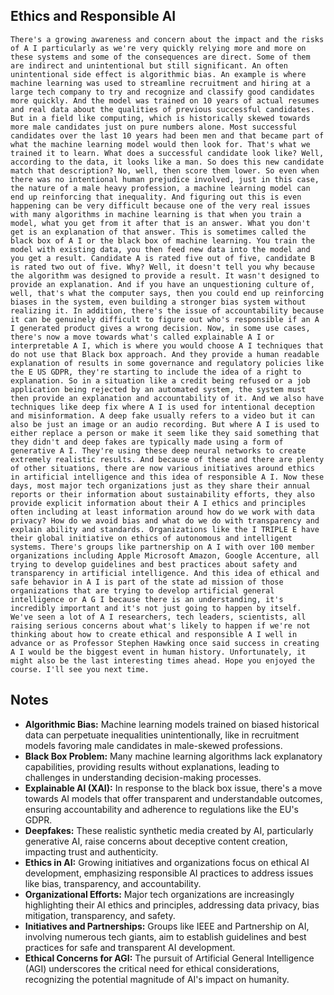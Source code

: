 ## Ethics and Responsible AI
```
There's a growing awareness and concern about the impact and the risks of A I particularly as we're very quickly relying more and more on these systems and some of the consequences are direct. Some of them are indirect and unintentional but still significant. An often unintentional side effect is algorithmic bias. An example is where machine learning was used to streamline recruitment and hiring at a large tech company to try and recognize and classify good candidates more quickly. And the model was trained on 10 years of actual resumes and real data about the qualities of previous successful candidates. But in a field like computing, which is historically skewed towards more male candidates just on pure numbers alone. Most successful candidates over the last 10 years had been men and that became part of what the machine learning model would then look for. That's what we trained it to learn. What does a successful candidate look like? Well, according to the data, it looks like a man. So does this new candidate match that description? No, well, then score them lower. So even when there was no intentional human prejudice involved, just in this case, the nature of a male heavy profession, a machine learning model can end up reinforcing that inequality. And figuring out this is even happening can be very difficult because one of the very real issues with many algorithms in machine learning is that when you train a model, what you get from it after that is an answer. What you don't get is an explanation of that answer. This is sometimes called the black box of A I or the black box of machine learning. You train the model with existing data, you then feed new data into the model and you get a result. Candidate A is rated five out of five, candidate B is rated two out of five. Why? Well, it doesn't tell you why because the algorithm was designed to provide a result. It wasn't designed to provide an explanation. And if you have an unquestioning culture of, well, that's what the computer says, then you could end up reinforcing biases in the system, even building a stronger bias system without realizing it. In addition, there's the issue of accountability because it can be genuinely difficult to figure out who's responsible if an A I generated product gives a wrong decision. Now, in some use cases, there's now a move towards what's called explainable A I or interpretable A I, which is where you would choose A I techniques that do not use that Black box approach. And they provide a human readable explanation of results in some governance and regulatory policies like the E US GDPR, they're starting to include the idea of a right to explanation. So in a situation like a credit being refused or a job application being rejected by an automated system, the system must then provide an explanation and accountability of it. And we also have techniques like deep fix where A I is used for intentional deception and misinformation. A deep fake usually refers to a video but it can also be just an image or an audio recording. But where A I is used to either replace a person or make it seem like they said something that they didn't and deep fakes are typically made using a form of generative A I. They're using these deep neural networks to create extremely realistic results. And because of these and there are plenty of other situations, there are now various initiatives around ethics in artificial intelligence and this idea of responsible A I. Now these days, most major tech organizations just as they share their annual reports or their information about sustainability efforts, they also provide explicit information about their A I ethics and principles often including at least information around how do we work with data privacy? How do we avoid bias and what do we do with transparency and explain ability and standards. Organizations like the I TRIPLE E have their global initiative on ethics of autonomous and intelligent systems. There's groups like partnership on A I with over 100 member organizations including Apple Microsoft Amazon, Google Accenture, all trying to develop guidelines and best practices about safety and transparency in artificial intelligence. And this idea of ethical and safe behavior in A I is part of the state ad mission of those organizations that are trying to develop artificial general intelligence or A G I because there is an understanding, it's incredibly important and it's not just going to happen by itself. We've seen a lot of A I researchers, tech leaders, scientists, all raising serious concerns about what's likely to happen if we're not thinking about how to create ethical and responsible A I well in advance or as Professor Stephen Hawking once said success in creating A I would be the biggest event in human history. Unfortunately, it might also be the last interesting times ahead. Hope you enjoyed the course. I'll see you next time.
```

## Notes
- **Algorithmic Bias:** Machine learning models trained on biased historical data can perpetuate inequalities unintentionally, like in recruitment models favoring male candidates in male-skewed professions.
- **Black Box Problem:** Many machine learning algorithms lack explanatory capabilities, providing results without explanations, leading to challenges in understanding decision-making processes.
- **Explainable AI (XAI):** In response to the black box issue, there's a move towards AI models that offer transparent and understandable outcomes, ensuring accountability and adherence to regulations like the EU's GDPR.
- **Deepfakes:** These realistic synthetic media created by AI, particularly generative AI, raise concerns about deceptive content creation, impacting trust and authenticity.
- **Ethics in AI:** Growing initiatives and organizations focus on ethical AI development, emphasizing responsible AI practices to address issues like bias, transparency, and accountability.
- **Organizational Efforts:** Major tech organizations are increasingly highlighting their AI ethics and principles, addressing data privacy, bias mitigation, transparency, and safety.
- **Initiatives and Partnerships:** Groups like IEEE and Partnership on AI, involving numerous tech giants, aim to establish guidelines and best practices for safe and transparent AI development.
- **Ethical Concerns for AGI:** The pursuit of Artificial General Intelligence (AGI) underscores the critical need for ethical considerations, recognizing the potential magnitude of AI's impact on humanity.
